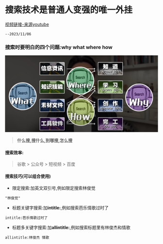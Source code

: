 # 搜索技术是普通人变强的唯一外挂

[视频链接-来源youtube](https://youtu.be/tiN6T1LewmQ?list=LL)

```
--2023/11/06
```

### 搜索时要明白的四个问题:why what where how
![搜索的四元素](./img-tree/Search/start.png)  

> **什么搜,搜什么,到哪搜,怎么搜**

#### 搜索效率:
> 谷歌 > 公众号 > 短视频 > 百度  

#### 搜索技巧(可以组合使用)  
* 限定搜索:加英文双引号,例如限定搜索林俊觉  
```
"林俊觉"
```

* 标题关键字搜索:加**intitle:**,例如搜索芭乐情歌过时了  
```
intitle:芭乐情歌过时了
``` 

* 标题多关键字搜索:加**allintitle:**,例如搜索标题里有林俊杰和情歌  
```
allintitle:林俊杰 情歌
```